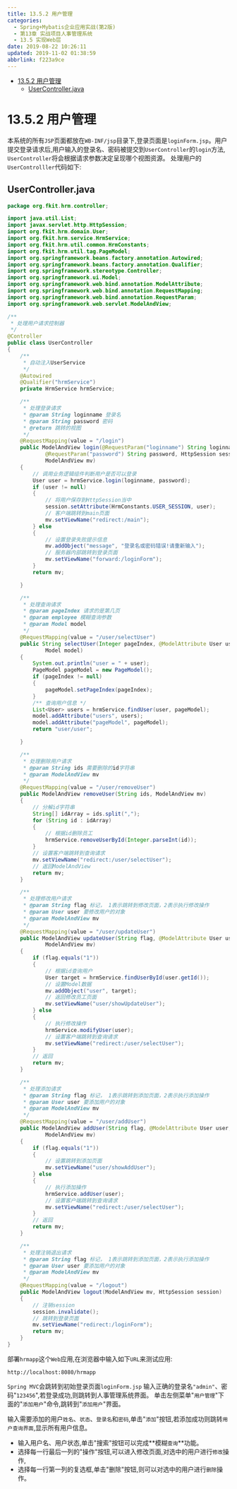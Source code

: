 ```yaml
---
title: 13.5.2 用户管理
categories: 
  - Spring+Mybatis企业应用实战(第2版)
  - 第13章 实战项目人事管理系统
  - 13.5 实现Web层
date: 2019-08-22 10:26:11
updated: 2019-11-02 01:38:59
abbrlink: f223a9ce
---
```

- [13.5.2 用户管理](/ReadingNotes/f223a9ce/#13-5-2-用户管理)
    - [UserController.java](/ReadingNotes/f223a9ce/#UserController-java)

<!--more-->
<script src="https://cdn.bootcss.com/jquery/3.4.0/jquery.slim.min.js"></script>
<script>$(document).ready(function () {$(".post-body > ul:nth-child(1)").hide();});</script>

<!--end-->
<!--SSTStart-->
# 13.5.2 用户管理 #
本系统的所有`JSP`页面都放在`WB-INF/jsp`目录下,登录页面是`loginForm.jsp`。用户提交登录请求后,用户输入的登录名、密码被提交到`UserController`的`login`方法, `UserController`将会根据请求参数决定呈现哪个视图资源。
处理用户的`UserControlller`代码如下:
## UserController.java ##
```java
package org.fkit.hrm.controller;

import java.util.List;
import javax.servlet.http.HttpSession;
import org.fkit.hrm.domain.User;
import org.fkit.hrm.service.HrmService;
import org.fkit.hrm.util.common.HrmConstants;
import org.fkit.hrm.util.tag.PageModel;
import org.springframework.beans.factory.annotation.Autowired;
import org.springframework.beans.factory.annotation.Qualifier;
import org.springframework.stereotype.Controller;
import org.springframework.ui.Model;
import org.springframework.web.bind.annotation.ModelAttribute;
import org.springframework.web.bind.annotation.RequestMapping;
import org.springframework.web.bind.annotation.RequestParam;
import org.springframework.web.servlet.ModelAndView;

/**
 * 处理用户请求控制器
 */
@Controller
public class UserController
{
	/**
	 * 自动注入UserService
	 */
	@Autowired
	@Qualifier("hrmService")
	private HrmService hrmService;

	/**
	 * 处理登录请求
	 * @param String loginname 登录名
	 * @param String password 密码
	 * @return 跳转的视图
	 */
	@RequestMapping(value = "/login")
	public ModelAndView login(@RequestParam("loginname") String loginname,
			@RequestParam("password") String password, HttpSession session,
			ModelAndView mv)
	{
		// 调用业务逻辑组件判断用户是否可以登录
		User user = hrmService.login(loginname, password);
		if (user != null)
		{
			// 将用户保存到HttpSession当中
			session.setAttribute(HrmConstants.USER_SESSION, user);
			// 客户端跳转到main页面
			mv.setViewName("redirect:/main");
		} else
		{
			// 设置登录失败提示信息
			mv.addObject("message", "登录名或密码错误!请重新输入");
			// 服务器内部跳转到登录页面
			mv.setViewName("forward:/loginForm");
		}
		return mv;

	}

	/**
	 * 处理查询请求
	 * @param pageIndex 请求的是第几页
	 * @param employee 模糊查询参数
	 * @param Model model
	 */
	@RequestMapping(value = "/user/selectUser")
	public String selectUser(Integer pageIndex, @ModelAttribute User user,
			Model model)
	{
		System.out.println("user = " + user);
		PageModel pageModel = new PageModel();
		if (pageIndex != null)
		{
			pageModel.setPageIndex(pageIndex);
		}
		/** 查询用户信息 */
		List<User> users = hrmService.findUser(user, pageModel);
		model.addAttribute("users", users);
		model.addAttribute("pageModel", pageModel);
		return "user/user";

	}

	/**
	 * 处理删除用户请求
	 * @param String ids 需要删除的id字符串
	 * @param ModelAndView mv
	 */
	@RequestMapping(value = "/user/removeUser")
	public ModelAndView removeUser(String ids, ModelAndView mv)
	{
		// 分解id字符串
		String[] idArray = ids.split(",");
		for (String id : idArray)
		{
			// 根据id删除员工
			hrmService.removeUserById(Integer.parseInt(id));
		}
		// 设置客户端跳转到查询请求
		mv.setViewName("redirect:/user/selectUser");
		// 返回ModelAndView
		return mv;
	}

	/**
	 * 处理修改用户请求
	 * @param String flag 标记， 1表示跳转到修改页面，2表示执行修改操作
	 * @param User user 要修改用户的对象
	 * @param ModelAndView mv
	 */
	@RequestMapping(value = "/user/updateUser")
	public ModelAndView updateUser(String flag, @ModelAttribute User user,
			ModelAndView mv)
	{
		if (flag.equals("1"))
		{
			// 根据id查询用户
			User target = hrmService.findUserById(user.getId());
			// 设置Model数据
			mv.addObject("user", target);
			// 返回修改员工页面
			mv.setViewName("user/showUpdateUser");
		} else
		{
			// 执行修改操作
			hrmService.modifyUser(user);
			// 设置客户端跳转到查询请求
			mv.setViewName("redirect:/user/selectUser");
		}
		// 返回
		return mv;
	}

	/**
	 * 处理添加请求
	 * @param String flag 标记， 1表示跳转到添加页面，2表示执行添加操作
	 * @param User user 要添加用户的对象
	 * @param ModelAndView mv
	 */
	@RequestMapping(value = "/user/addUser")
	public ModelAndView addUser(String flag, @ModelAttribute User user,
			ModelAndView mv)
	{
		if (flag.equals("1"))
		{
			// 设置跳转到添加页面
			mv.setViewName("user/showAddUser");
		} else
		{
			// 执行添加操作
			hrmService.addUser(user);
			// 设置客户端跳转到查询请求
			mv.setViewName("redirect:/user/selectUser");
		}
		// 返回
		return mv;
	}

	/**
	 * 处理注销退出请求
	 * @param String flag 标记， 1表示跳转到添加页面，2表示执行添加操作
	 * @param User user 要添加用户的对象
	 * @param ModelAndView mv
	 */
	@RequestMapping(value = "/logout")
	public ModelAndView logout(ModelAndView mv, HttpSession session)
	{
		// 注销session
		session.invalidate();
		// 跳转到登录页面
		mv.setViewName("redirect:/loginForm");
		return mv;
	}
}
```
<!--replace:hrmapp=H R M app-->
部署`hrmapp`这个`Web`应用,在浏览器中输入如下`URL`来测试应用:
```
http://localhost:8080/hrmapp
```
`Spring MVC`会跳转到初始登录页面`loginForm.jsp`
输入正确的登录名`"admin"`、密码"`123456`",若登录成功,则跳转到人事管理系统界面。
单击左侧菜单"`用户管理`"下面的"`添加用户`"命令,跳转到"`添加用户`"界面。

输入需要添加的用户`姓名`、`状态`、`登录名`和`密码`,单击"`添加`"按钮,若添加成功则跳转`用户查询界面`,显示所有用户信息。
- 输入用户名、用户状态,单击"搜索"按钮可以完成**模糊`查询`**功能。
- 选择每一行最后一列的"操作"按钮,可以进入修改页面,对选中的用户进行`修改`操作,
- 选择每一行第一列的复选框,单击"删除"按钮,则可以对选中的用户进行`删除`操作。

<!--SSTStop-->

